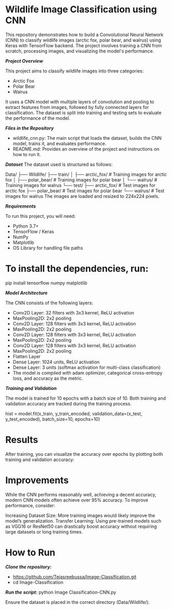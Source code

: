 # Wildlife Image Classification using CNN

This repository demonstrates how to build a Convolutional Neural Network (CNN) to classify wildlife images (arctic fox, polar bear, and walrus) using Keras with TensorFlow backend. The project involves training a CNN from scratch, processing images, and visualizing the model's performance.

***Project Overview***

This project aims to classify wildlife images into three categories:

- Arctic Fox
- Polar Bear
- Walrus

It uses a CNN model with multiple layers of convolution and pooling to extract features from images, followed by fully connected layers for classification. The dataset is split into training and testing sets to evaluate the performance of the model.

***Files in the Repository***

- wildlife_cnn.py: The main script that loads the dataset, builds the CNN model, trains it, and evaluates performance.
- README.md: Provides an overview of the project and instructions on how to run it.

***Dataset***
The dataset used is structured as follows:

Data/
├── Wildlife/
    ├── train/
    │   ├── arctic_fox/    # Training images for arctic fox
    │   ├── polar_bear/    # Training images for polar bear
    │   └── walrus/        # Training images for walrus
    └── test/
        ├── arctic_fox/    # Test images for arctic fox
        ├── polar_bear/    # Test images for polar bear
        └── walrus/        # Test images for walrus
The images are loaded and resized to 224x224 pixels.

***Requirements***

To run this project, you will need:

- Python 3.7+
- TensorFlow / Keras
- NumPy
- Matplotlib
- OS Library for handling file paths

# To install the dependencies, run:
pip install tensorflow numpy matplotlib

***Model Architecture***

The CNN consists of the following layers:

- Conv2D Layer: 32 filters with 3x3 kernel, ReLU activation
- MaxPooling2D: 2x2 pooling
- Conv2D Layer: 128 filters with 3x3 kernel, ReLU activation
- MaxPooling2D: 2x2 pooling
- Conv2D Layer: 128 filters with 3x3 kernel, ReLU activation
- MaxPooling2D: 2x2 pooling
- Conv2D Layer: 128 filters with 3x3 kernel, ReLU activation
- MaxPooling2D: 2x2 pooling
- Flatten Layer
- Dense Layer: 1024 units, ReLU activation
- Dense Layer: 3 units (softmax activation for multi-class classification)
- The model is compiled with adam optimizer, categorical cross-entropy loss, and accuracy as the metric.

***Training and Validation***

The model is trained for 10 epochs with a batch size of 10. Both training and validation accuracy are tracked during the training process.

hist = model.fit(x_train, y_train_encoded, validation_data=(x_test, y_test_encoded), batch_size=10, epochs=10)

# Results

After training, you can visualize the accuracy over epochs by plotting both training and validation accuracy:

# Improvements

While the CNN performs reasonably well, achieving a decent accuracy, modern CNN models often achieve over 95% accuracy. To improve performance, consider:

Increasing Dataset Size: More training images would likely improve the model’s generalization.
Transfer Learning: Using pre-trained models such as VGG16 or ResNet50 can drastically boost accuracy without requiring large datasets or long training times.

# How to Run

***Clone the repository:***
- https://github.com/Tejasreebussa/Image-Classification.git
- cd Image-Classification

***Run the script:***
python Image Classification-CNN.py

Ensure the dataset is placed in the correct directory (Data/Wildlife/).